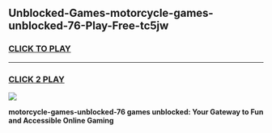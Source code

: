 
## Unblocked-Games-motorcycle-games-unblocked-76-Play-Free-tc5jw
<h3>
<a href="https://premium76.site?title=motorcycle-games-unblocked-76&ref=23A">CLICK TO PLAY</a></h3>
<hr>

<h3>
<a href="https://premium76.site?title=motorcycle-games-unblocked-76&ref=23A">CLICK 2 PLAY</a>
  
</h3>

<a href="https://premium76.site?title=motorcycle-games-unblocked-76&ref=23A"><img src="https://clearcache.store/games.png"></a>


**motorcycle-games-unblocked-76 games unblocked: Your Gateway to Fun and Accessible Online Gaming**
